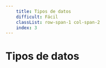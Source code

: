 ```yaml
---
    title: Tipos de datos
    difficult: Fácil
    classList: row-span-1 col-span-2
    index: 3
---
```


# Tipos de datos

